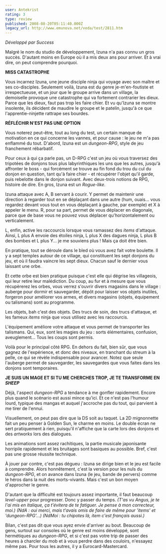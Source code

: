 ```yaml
---
user: Antekrist
rating: 3
type: review
published: 2008-08-20T05:11:40.000Z
legacy_url: http://www.emunova.net/veda/test/2811.htm
---
```

_Développé par Success_  

  

Malgré le nom du studio de développement, Izuna n'a pas connu un gros succès. D'autant moins en Europe où il a mis deux ans pour arriver. Et à vrai dire, on peut comprendre pourquoi.  

  

**MISS CATASTROPHE**  

Vous incarnez Izuna, une jeune disciple ninja qui voyage avec son maître et ses co-disciples. Seulement voilà, Izuna est du genre je-m'en-foutiste et irrespectueuse, et un jour que le groupe arrive dans un village, la demoiselle provoque une catastrophe qui va fortement contrarier les dieux. Parce que les dieux, faut pas trop les faire chier. Et vu qu'Izuna se montre insolente, ils décident de maudire le groupe et le patelin, jusqu'à ce que l'apprentie-ninjette rattrape ses bourdes.  

  

**RÉFLÉCHIR N'EST PAS UNE OPTION**  

Vous noterez peut-être, tout au long du test, un certain manque de motivation en ce qui concerne les vannes, et pour cause : le jeu ne m'a pas enflammé du tout. D'abord, Izuna est un _dungeon-RPG_, style de jeu franchement rébarbatif.  

Pour ceux à qui ça parle pas, un D-RPG c'est un jeu où vous traversez des tripotées de donjons tous plus labyrinthiques les uns que les autres, jusqu'à affronter le boss - qui forcément se trouve au fin fond du trou du cul du donjon en question, tant qu'à faire chier - et récupérer l'objet qu'il garde, puis rebelotte dans le donjon suivant. Avec deux-trois notions de RPG, histoire de dire. En gros, Izuna est un _Rogue-like_.  

Izuna attaque avec A, B servant à courir. Y permet de maintenir une direction à regarder tout en se déplaçant dans une autre (hum, ouais... vous regardez devant vous tout en vous déplaçant à gauche, par exemple) et X à appeler le menu. R, pour sa part, permet de vous déplacer en diagonale, parce que de base vous ne pouvez vous déplacer qu'horizontalement ou verticalement.  

L, enfin, active les raccourcis lorsque vous ramassez des _items_ d'attaque. Ainsi, L plus A envoie des étoiles ninja, L plus X des dagues ninja, L plus B des bombes et L plus Y... je me souviens plus ! Mais ça doit être bien.  

En pratique, tout se déroule dans le bled où vous avez fait votre boulette. Il y a sept temples autour de ce village, qui constituent les sept donjons du jeu, et où il faudra vaincre les sept dieux. Chacun sauf le dernier vous laissant une orbe.  

Et cette orbe est bien pratique puisque c'est elle qui dégrise les villageois, qui leur retire leur malédiction. Du coup, au fur et à mesure que vous récupèrerez les orbes, vous verrez s'ouvrir divers magasins dans le village : auberge pour dormir et sauvegarder, dépôt pour laisser vos objets inutiles, forgeron pour améliorer vos armes, et divers magasins (objets, équipement ou talismans) sont au programme.  

Les objets, bah c'est des objets. Des trucs de soin, des trucs d'attaque, et les fameux _items_ ninja que vous utilisez avec les raccourcis.  

L'équipement améliore votre attaque et vous permet de transporter les talismans. Qui, eux, sont les magies du jeu : sorts élémentaires, confusion, aveuglement... Tous les coups sont permis.  

Voilà pour le principal côté RPG. En dehors du fait, bien sûr, que vous gagnez de l'expérience, et donc des niveaux, en tranchant du streum à la pelle, ce qui se révèle indispensable pour avancer. Notez que seule l'auberge permet de sauvegarder, les sauvegardes que vous faites dans les donjons sont temporaires.  

  

**JE SUIS UN MAGE ET SI TU ME CHERCHES TROP, JE TE TRANSFORME EN _SHEEP_**  

Déjà, l'aspect _dungeon-RPG_ a tendance à me gonfler rapidement. Encore plus quand le scénario est aussi mince qu'ici. Et ce n'est pas l'humour lourd, typique des mangas et auquel j'accroche pas du tout, qui parvient à me tirer de l'ennui.  

Visuellement, on peut pas dire que la DS soit au taquet. La 2D mignonnette fait un peu penser à Golden Sun, le charme en moins. Le double écran ne sert pratiquement à rien, puisqu'il n'affiche que la carte lors des donjons et des _artworks_ lors des dialogues.  

Les animations sont assez rachitiques, la partie musicale japonisante horripile rapidement et les bruitages sont basiques au possible. Bref, c'est pas une grosse réussite technique.  

À jouer par contre, c'est pas dégueu : Izuna se dirige bien et le jeu est facile à comprendre. Alors honnêtement, c'est la version pour les nuls du _dungeon-RPG_, et on avance dans Izuna (le jeu, bande de pervers) comme le héros dans la nuit des morts-vivants. Mais c'est un bon moyen d'approcher le genre.  

D'autant que la difficulté est toujours assez importante, il faut beaucoup _level-upper_ pour progresser. Donc y passer du temps. _(T'as vu Angus, je te l'ai mis en italique, ça t'évitera de te fatiguer. Je pense à mon correcteur, moi.) (NdA : oui merci, mais t'avais omis de faire de même pour 'items' et 'dungeon-RPG'...) (NdMoi : tu chipotes là, item c'est français aussi.)_  

  

Bilan, c'est pas dit que vous ayez envie d'arriver au bout. Beaucoup de gens, surtout sur consoles où le genre est moins développé, sont hermétiques au _dungeon-RPG_, et si c'est pas votre trip de passer des heures à charcler du mob et à vous perdre dans des couloirs, n'essayez même pas. Pour tous les autres, il y a Eurocard-Mastercard.